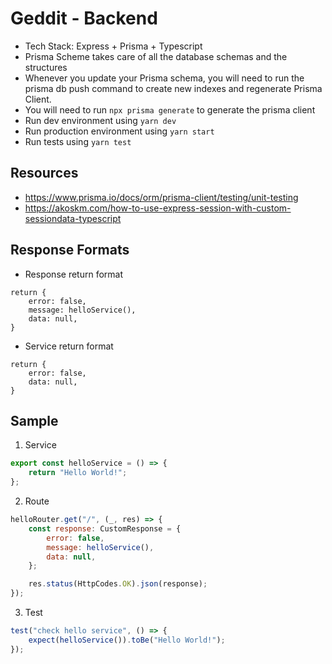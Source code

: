 # Geddit - Backend

-   Tech Stack: Express + Prisma + Typescript
-   Prisma Scheme takes care of all the database schemas and the structures
-   Whenever you update your Prisma schema, you will need to run the prisma db push command to create new indexes and regenerate Prisma Client.
-   You will need to run `npx prisma generate` to generate the prisma client
-   Run dev environment using `yarn dev`
-   Run production environment using `yarn start`
-   Run tests using `yarn test`

## Resources

-   https://www.prisma.io/docs/orm/prisma-client/testing/unit-testing
-   https://akoskm.com/how-to-use-express-session-with-custom-sessiondata-typescript

## Response Formats

-   Response return format

```
return {
    error: false,
    message: helloService(),
    data: null,
}
```

-   Service return format

```
return {
    error: false,
    data: null,
}
```

## Sample

1. Service

```js
export const helloService = () => {
    return "Hello World!";
};
```

2. Route

```js
helloRouter.get("/", (_, res) => {
    const response: CustomResponse = {
        error: false,
        message: helloService(),
        data: null,
    };

    res.status(HttpCodes.OK).json(response);
});
```

3. Test

```js
test("check hello service", () => {
    expect(helloService()).toBe("Hello World!");
});
```
